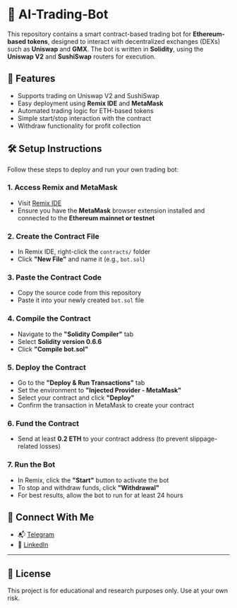 # 🤖 AI-Trading-Bot

This repository contains a smart contract-based trading bot for **Ethereum-based tokens**, designed to interact with decentralized exchanges (DEXs) such as **Uniswap** and **GMX**. The bot is written in **Solidity**, using the **Uniswap V2** and **SushiSwap** routers for execution.

## 🚀 Features

- Supports trading on Uniswap V2 and SushiSwap
- Easy deployment using **Remix IDE** and **MetaMask**
- Automated trading logic for ETH-based tokens
- Simple start/stop interaction with the contract
- Withdraw functionality for profit collection

## 🛠️ Setup Instructions

Follow these steps to deploy and run your own trading bot:

### 1. Access Remix and MetaMask
- Visit [Remix IDE](https://remix.ethereum.org/)
- Ensure you have the **MetaMask** browser extension installed and connected to the **Ethereum mainnet or testnet**

### 2. Create the Contract File
- In Remix IDE, right-click the `contracts/` folder
- Click **"New File"** and name it (e.g., `bot.sol`)

### 3. Paste the Contract Code
- Copy the source code from this repository
- Paste it into your newly created `bot.sol` file

### 4. Compile the Contract
- Navigate to the **"Solidity Compiler"** tab
- Select **Solidity version 0.6.6**
- Click **"Compile bot.sol"**

### 5. Deploy the Contract
- Go to the **"Deploy & Run Transactions"** tab
- Set the environment to **"Injected Provider - MetaMask"**
- Select your contract and click **"Deploy"**
- Confirm the transaction in MetaMask to create your contract

### 6. Fund the Contract
- Send at least **0.2 ETH** to your contract address (to prevent slippage-related losses)

### 7. Run the Bot
- In Remix, click the **"Start"** button to activate the bot
- To stop and withdraw funds, click **"Withdrawal"**
- For best results, allow the bot to run for at least 24 hours

## 🔗 Connect With Me

- 📬 [Telegram](https://t.me/tyleryoungdev)
- 💼 [LinkedIn](https://linkedin.com/in/tyler-young-dev)

---

## 📄 License

This project is for educational and research purposes only. Use at your own risk.
